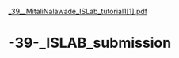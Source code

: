 [_39__MitaliNalawade_ISLab_tutorial1[1].pdf](https://github.com/mitalina99/-39-_ISLAB_submission/files/7458406/_39__MitaliNalawade_ISLab_tutorial1.1.pdf)
# -39-_ISLAB_submission
